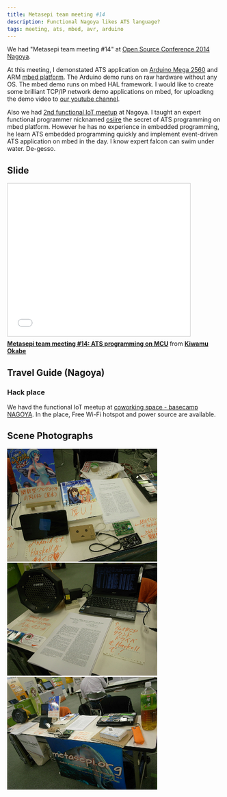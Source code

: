 ```yaml
---
title: Metasepi team meeting #14
description: Functional Nagoya likes ATS language?
tags: meeting, ats, mbed, avr, arduino
---
```


We had "Metasepi team meeting #14" at
[Open Source Conference 2014 Nagoya](http://www.ospn.jp/osc2014-nagoya/).

At this meeting, I demonstated ATS application on
[Arduino Mega 2560](http://arduino.cc/en/Main/ArduinoBoardMega2560)
and ARM [mbed platform](http://mbed.org/).
The Arduino demo runs on raw hardware without any OS.
The mbed demo runs on mbed HAL framework.
I would like to create some brilliant TCP/IP network demo applications on mbed,
for uploadkng the demo video to
[our youtube channel](https://www.youtube.com/user/metasepi).

Also we had
[2nd functional IoT meetup](http://partake.in/events/73f86dc2-b433-4138-befb-b3d64e12e0ab)
at Nagoya.
I taught an expert functional programmer nicknamed [osiire](https://twitter.com/osiire)
the secret of ATS programming on mbed platform.
However he has no experience in embedded programming,
he learn ATS embedded programming quickly and implement event-driven ATS application on mbed in the day.
I know expert falcon can swim under water.
De-gesso.

## Slide

<iframe src="//www.slideshare.net/slideshow/embed_code/36651571" width="427" height="356" frameborder="0" marginwidth="0" marginheight="0" scrolling="no" style="border:1px solid #CCC; border-width:1px; margin-bottom:5px; max-width: 100%;" allowfullscreen> </iframe> <div style="margin-bottom:5px"> <strong> <a href="https://www.slideshare.net/master_q/20140704-osc-nagoyaats" title="Metasepi team meeting #14: ATS programming on MCU" target="_blank">Metasepi team meeting #14: ATS programming on MCU</a> </strong> from <strong><a href="http://www.slideshare.net/master_q" target="_blank">Kiwamu Okabe</a></strong> </div>

## Travel Guide (Nagoya)

### Hack place

We havd the functional IoT meetup at
[coworking space - basecamp NAGOYA](http://basecamp-nagoya.jp/).
In the place, Free Wi-Fi hotspot and power source are available.

## Scene Photographs

![](/img/2014-07-04-osc-nagoya-ats1.jpg)
![](/img/2014-07-04-osc-nagoya-ats2.jpg)
![](/img/2014-07-04-osc-nagoya-ats3.jpg)
